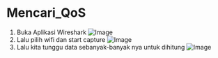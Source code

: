# Mencari_QoS

1. Buka Aplikasi Wireshark 
![Image](https://github.com/user-attachments/assets/8e8bf7e7-4930-4bf3-b729-fa4d4b96ad25)
2. Lalu pilih wifi dan start capture
![Image](https://github.com/user-attachments/assets/7108d932-2e56-4dc3-b4d2-bc7d7dfde616)
3. Lalu kita tunggu data sebanyak-banyak nya untuk dihitung
![Image](https://github.com/user-attachments/assets/451af292-8940-4d5b-87c6-deddcc847691)
